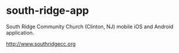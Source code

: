 south-ridge-app
=================

South Ridge Community Church (Clinton, NJ) mobile iOS and Android application.

http://www.southridgecc.org